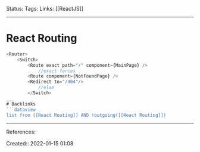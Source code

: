 Status: 
Tags: 
Links: [[ReactJS]]
___
# React Routing
```js
<Router>
	<Switch>
		<Route exact path="/" component={MainPage} />
			//exact forces
		<Route component={NotFoundPage} />
		<Redirect to="/404"/>
			//else
		</Switch>
___
# Backlinks
```dataview
list from [[React Routing]] AND !outgoing([[React Routing]])
```

___
References:

Created:: 2022-01-15 01:08
